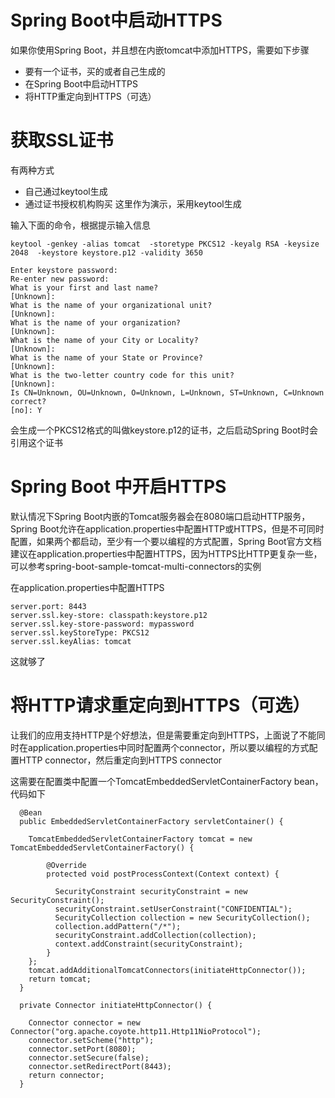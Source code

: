 # Spring Boot中启动HTTPS
 如果你使用Spring Boot，并且想在内嵌tomcat中添加HTTPS，需要如下步骤
 
 - 要有一个证书，买的或者自己生成的
 - 在Spring Boot中启动HTTPS
 - 将HTTP重定向到HTTPS（可选）
# 获取SSL证书
 有两种方式
 
 - 自己通过keytool生成
 - 通过证书授权机构购买
 这里作为演示，采用keytool生成
 
 输入下面的命令，根据提示输入信息
 
    keytool -genkey -alias tomcat  -storetype PKCS12 -keyalg RSA -keysize 2048  -keystore keystore.p12 -validity 3650
    
    Enter keystore password:
    Re-enter new password:
    What is your first and last name?
    [Unknown]:
    What is the name of your organizational unit?
    [Unknown]:
    What is the name of your organization?
    [Unknown]:
    What is the name of your City or Locality?
    [Unknown]:
    What is the name of your State or Province?
    [Unknown]:
    What is the two-letter country code for this unit?
    [Unknown]:
    Is CN=Unknown, OU=Unknown, O=Unknown, L=Unknown, ST=Unknown, C=Unknown correct?
    [no]: Y
    
 会生成一个PKCS12格式的叫做keystore.p12的证书，之后启动Spring Boot时会引用这个证书

# Spring Boot 中开启HTTPS
默认情况下Spring Boot内嵌的Tomcat服务器会在8080端口启动HTTP服务，Spring Boot允许在application.properties中配置HTTP或HTTPS，但是不可同时配置，如果两个都启动，至少有一个要以编程的方式配置，Spring Boot官方文档建议在application.properties中配置HTTPS，因为HTTPS比HTTP更复杂一些，可以参考spring-boot-sample-tomcat-multi-connectors的实例

在application.properties中配置HTTPS

    server.port: 8443
    server.ssl.key-store: classpath:keystore.p12
    server.ssl.key-store-password: mypassword
    server.ssl.keyStoreType: PKCS12
    server.ssl.keyAlias: tomcat
    
这就够了

# 将HTTP请求重定向到HTTPS（可选）
让我们的应用支持HTTP是个好想法，但是需要重定向到HTTPS，上面说了不能同时在application.properties中同时配置两个connector，所以要以编程的方式配置HTTP connector，然后重定向到HTTPS connector

这需要在配置类中配置一个TomcatEmbeddedServletContainerFactory bean，代码如下

      @Bean
      public EmbeddedServletContainerFactory servletContainer() {
    
        TomcatEmbeddedServletContainerFactory tomcat = new TomcatEmbeddedServletContainerFactory() {
    
            @Override
            protected void postProcessContext(Context context) {
    
              SecurityConstraint securityConstraint = new SecurityConstraint();
              securityConstraint.setUserConstraint("CONFIDENTIAL");
              SecurityCollection collection = new SecurityCollection();
              collection.addPattern("/*");
              securityConstraint.addCollection(collection);
              context.addConstraint(securityConstraint);
            }
        };
        tomcat.addAdditionalTomcatConnectors(initiateHttpConnector());
        return tomcat;
      }
    
      private Connector initiateHttpConnector() {
    
        Connector connector = new Connector("org.apache.coyote.http11.Http11NioProtocol");
        connector.setScheme("http");
        connector.setPort(8080);
        connector.setSecure(false);
        connector.setRedirectPort(8443);
        return connector;
      }